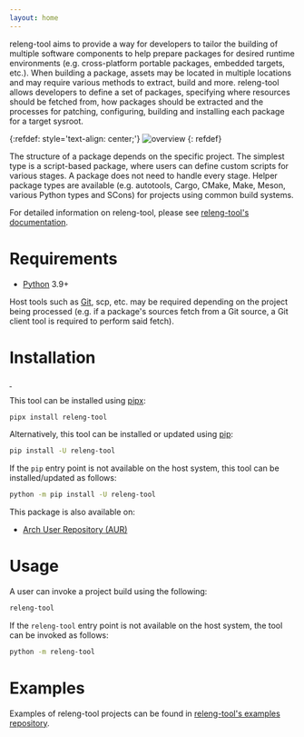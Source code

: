 ```yaml
---
layout: home
---
```


releng-tool aims to provide a way for developers to tailor the building
of multiple software components to help prepare packages for desired
runtime environments (e.g. cross-platform portable packages, embedded
targets, etc.). When building a package, assets may be located in
multiple locations and may require various methods to extract, build and
more. releng-tool allows developers to define a set of packages,
specifying where resources should be fetched from, how packages should
be extracted and the processes for patching, configuring, building and
installing each package for a target sysroot.

{:refdef: style='text-align: center;'}
![overview]({{site.baseurl}}/assets/overview.png)
{: refdef}

The structure of a package depends on the specific project. The simplest
type is a script-based package, where users can define custom scripts for
various stages. A package does not need to handle every stage. Helper
package types are available (e.g. autotools, Cargo, CMake, Make, Meson,
various Python types and SCons) for projects using common build systems.

For detailed information on releng-tool, please see
[releng-tool's documentation][releng-tool documentation].

Requirements
============

* [Python][python] 3.9+

Host tools such as [Git][git], scp, etc. may be required depending on the
project being processed (e.g. if a package's sources fetch from a Git source,
a Git client tool is required to perform said fetch).

Installation
============

<a href="https://pypi.org/project/releng-tool/">
    <img src="https://badgen.net/pypi/v/releng-tool?label=PyPI" alt="" />
</a>
<img src="https://badgen.net/static/Python/3.9+" alt="" />

This tool can be installed using [pipx]:

~~~ bash
pipx install releng-tool
~~~

Alternatively, this tool can be installed or updated using [pip]:

~~~ bash
pip install -U releng-tool
~~~

If the `pip` entry point is not available on the host system, this tool
can be installed/updated as follows:

~~~ bash
python -m pip install -U releng-tool
~~~

This package is also available on:
- [Arch User Repository (AUR)][aur]

Usage
=====

A user can invoke a project build using the following:

~~~ bash
releng-tool
~~~

If the `releng-tool` entry point is not available on the host system, the
tool can be invoked as follows:

~~~ bash
python -m releng-tool
~~~

Examples
========

Examples of releng-tool projects can be found in
[releng-tool's examples repository][releng-tool examples].


[aur]: https://aur.archlinux.org/packages/releng-tool/
[git]: https://git-scm.com/
[pip]: https://pip.pypa.io/
[pipx]: https://pipx.pypa.io/
[python]: https://www.python.org/
[releng-tool documentation]: https://docs.releng.io/
[releng-tool examples]: https://github.com/releng-tool/releng-tool-examples
